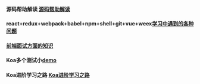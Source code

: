 #### 源码帮助解读 [源码帮助解读](https://github.com/cobish/code-analysis)

#### react+redux+webpack+babel+npm+shell+git+vue+weex[学习中遇到的各种问题](https://github.com/cobish/code-analysis)

#### [前端面试方面的知识](https://github.com/erbing/blog)

#### Koa多个测试小[demo](https://github.com/koajs/examples)

#### 

#### Koa进阶学习之路   [Koa进阶学习之路](https://github.com/chenshenhai/koa2-note)